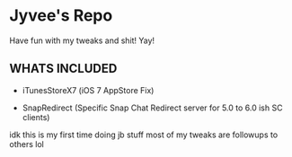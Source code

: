 # Jyvee's Repo

Have fun with my tweaks and shit! Yay!

## WHATS INCLUDED

- iTunesStoreX7 (iOS 7 AppStore Fix)

- SnapRedirect (Specific Snap Chat Redirect server for 5.0 to 6.0 ish SC clients)

idk this is my first time doing jb stuff most of my tweaks are followups to others lol